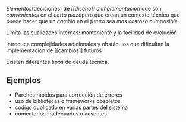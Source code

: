
*Elementos*(decisiones) de *[[diseño]] o implementacion* que son *convenientes* en el *corto plazo*pero que crean un contexto  técnico que puede hacer que un *cambio* en el *futuro* sea *mas costoso o imposible.*

Limita las cualidades internas: manteniente y la facilidad de evolución 

Introduce complejidades adicionales y obstáculos que dificultan la implementacion de [[cambios]] futuros

Existen diferentes tipos de deuda técnica.

## Ejemplos

- Parches rápidos para corrección de errores 
- uso de bibliotecas o frameworks obsoletos 
- codigo duplicado en varias partes del sistema
- comentarios inadecuados o ausentes
